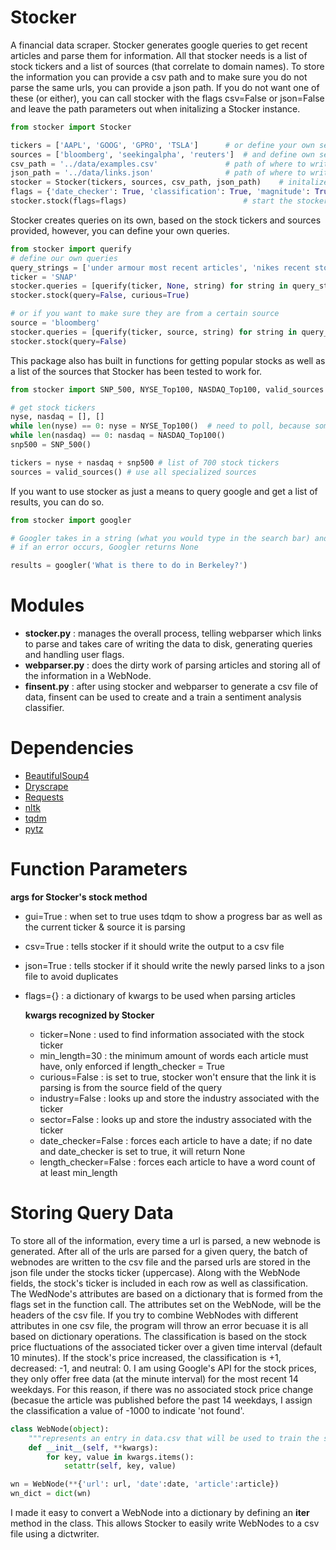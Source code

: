 # Stocker
A financial data scraper. Stocker generates google queries to get recent articles and parse them for information. 
All that stocker needs is a list of stock tickers and a list of sources (that correlate to domain names). To store the 
information you can provide a csv path and to make sure you do not parse the same urls, you can provide a json path. 
If you do not want one of these (or either), you can call stocker with the flags csv=False or json=False and leave the path
parameters out when initalizing a Stocker instance. 



```python
from stocker import Stocker

tickers = ['AAPL', 'GOOG', 'GPRO', 'TSLA']		# or define your own set of stock tickers
sources = ['bloomberg', 'seekingalpha', 'reuters']  # and define own set of sources
csv_path = '../data/examples.csv'				# path of where to write output (gathered information)
json_path = '../data/links.json' 				# path of where to write output (for skipping duplicates)
stocker = Stocker(tickers, sources, csv_path, json_path)	# initalize stocker
flags = {'date_checker': True, 'classification': True, 'magnitude': True}
stocker.stock(flags=flags)							# start the stocker
```

Stocker creates queries on its own, based on the stock tickers and sources provided, however, you can define your own
queries.

```python
from stocker import querify
# define our own queries
query_strings = ['under armour most recent articles', 'nikes recent stockholders meeting news']
ticker = 'SNAP'
stocker.queries = [querify(ticker, None, string) for string in query_strings]
stocker.stock(query=False, curious=True)

# or if you want to make sure they are from a certain source
source = 'bloomberg'
stocker.queries = [querify(ticker, source, string) for string in query_strings]
stocker.stock(query=False)
```
This package also has built in functions for getting popular stocks as well as a list of the sources that Stocker has been 
tested to work for.

```python
from stocker import SNP_500, NYSE_Top100, NASDAQ_Top100, valid_sources

# get stock tickers
nyse, nasdaq = [], [] 
while len(nyse) == 0: nyse = NYSE_Top100()	# need to poll, because sometime site retuns None
while len(nasdaq) == 0: nasdaq = NASDAQ_Top100()
snp500 = SNP_500()

tickers = nyse + nasdaq + snp500 # list of 700 stock tickers
sources = valid_sources() # use all specialized sources
```

If you want to use stocker as just a means to query google and get a list of results, you can do so.

```python
from stocker import googler

# Googler takes in a string (what you would type in the search bar) and returns a list of urls generated from the query
# if an error occurs, Googler returns None

results = googler('What is there to do in Berkeley?')
```

# Modules
* __stocker.py__ : manages the overall process, telling webparser which links to parse and takes care of writing the data to disk,
generating queries and handling user flags.
* __webparser.py__ : does the dirty work of parsing articles and storing all of the information in a WebNode.
* __finsent.py__ : after using stocker and webparser to generate a csv file of data, finsent can be used to create and a train
a sentiment analysis classifier.

# Dependencies

- [BeautifulSoup4](https://www.crummy.com/software/BeautifulSoup/bs4/doc/)
- [Dryscrape](http://dryscrape.readthedocs.io/en/latest/installation.html)
- [Requests](http://docs.python-requests.org/en/master/)
- [nltk](http://www.nltk.org/)
- [tqdm](https://github.com/tqdm/tqdm)
- [pytz](https://pypi.python.org/pypi/pytz) 


# Function Parameters
**args for Stocker's stock method**
* gui=True : when set to true uses tdqm to show a progress bar as well as the current ticker & source it is parsing
* csv=True : tells stocker if it should write the output to a csv file
* json=True : tells stocker if it should write the newly parsed links to a json file to avoid duplicates
* flags={} : a dictionary of kwargs to be used when parsing articles
	

	**kwargs recognized by Stocker**
	* ticker=None : used to find information associated with the stock ticker
	* min_length=30 : the minimum amount of words each article must have, only enforced if length_checker = True 
	* curious=False : is set to true, stocker won't ensure that the link it is parsing is from the source field of the query
	* industry=False : looks up and store the industry associated with the ticker 
	* sector=False : looks up and store the industry associated with the ticker
	* date_checker=False : forces each article to have a date; if no date and date_checker is set to true, it will return None
	* length_checker=False : forces each article to have a word count of at least min_length


# Storing Query Data
To store all of the information, every time a url is parsed, a new webnode is generated. After all of the urls are parsed
for a given query, the batch of webnodes are written to the csv file and the parsed urls are stored in the json file under
the stocks ticker (uppercase). Along with the WebNode fields, the stock's ticker is included in each row as well as classification. 
The WedNode's attributes are based on a dictionary that is formed from the flags set in the function call. The attributes set
on the WebNode, will be the headers of the csv file. If you try to combine WebNodes with different attributes in one csv file,
the program will throw an error becuase it is all based on dictionary operations. 
The classification is based on the stock price fluctuations of the associated ticker over a given time interval (default 10 minutes). If 
the stock's price increased, the classification is +1, decreased: -1, and neutral: 0. I am using Google's API for the 
stock prices, they only offer free data (at the minute interval) for the most recent 14 weekdays. For this reason, if there was no 
associated stock price change (becasue the article was published before the past 14 weekdays, I assign the classification a value of 
-1000 to indicate 'not found'.

```python
class WebNode(object):
	"""represents an entry in data.csv that will be used to train the sentiment classifier"""
	def __init__(self, **kwargs):
		for key, value in kwargs.items():
      		setattr(self, key, value)

wn = WebNode(**{'url': url, 'date':date, 'article':article})
wn_dict = dict(wn)
```

I made it easy to convert a WebNode into a dictionary by defining an __iter__ method in the class. This allows Stocker to 
easily write WebNodes to a csv file using a dictwriter. 
